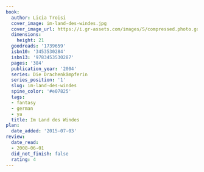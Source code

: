 ```yaml
---
book:
  author: Licia Troisi
  cover_image: im-land-des-windes.jpg
  cover_image_url: https://i.gr-assets.com/images/S/compressed.photo.goodreads.com/books/1187624901l/1739659._SY475_.jpg
  dimensions:
    height: 21
  goodreads: '1739659'
  isbn10: '3453530284'
  isbn13: '9783453530287'
  pages: '384'
  publication_year: '2004'
  series: Die Drachenkämpferin
  series_position: '1'
  slug: im-land-des-windes
  spine_color: '#e07825'
  tags:
  - fantasy
  - german
  - ya
  title: Im Land des Windes
plan:
  date_added: '2015-07-03'
review:
  date_read:
  - 2008-06-01
  did_not_finish: false
  rating: 4
---
```

